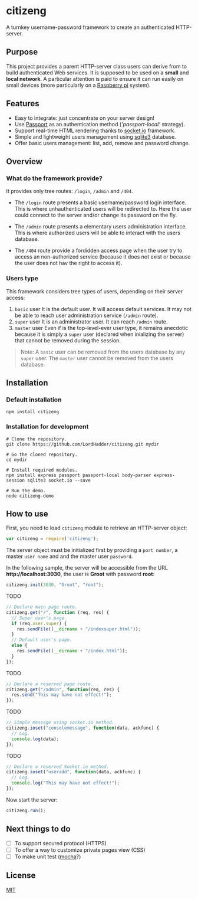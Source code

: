 # citizeng
A turnkey username-password framework to create an authenticated HTTP-server. 
## Purpose
This project provides a parent HTTP-server class users can derive from to build authenticated Web services. It is supposed to be used on a **small** and **local network**. A particular attention is paid to ensure it can run easily on small devices (more particularly on a [Raspberry pi](https://www.raspberrypi.org/) system).
## Features
* Easy to integrate: just concentrate on your server design!
* Use [Passport](http://passportjs.org/) as an authentication method (*'passport-local'* strategy).
* Support real-time HTML rendering thanks to [socket.io](https://socket.io/) framework.
* Simple and lightweight users management using [sqlite3](https://www.npmjs.com/package/sqlite3) database.
* Offer basic users management: list, add, remove and password change.
## Overview
### What do the framework provide?
It provides only tree routes: `/login`, `/admin` and `/404`.

* The `/login` route presents a basic username/password login interface. This is where unhauthenticated users will be redirected to. Here the user could connect to the server and/or change its password on the fly.

* The `/admin` route presents a elementary users administration interface. This is where authorized users will be able to interact with the users database.

* The `/404` route provide a fordidden access page when the user try to access an non-authorized service (because it does not exist or because the user does not hav the right to access it).
### Users type
This framework considers tree types of users, depending on their server access:
1. `basic` user
It is the default user. It will access default services. It may not be able to reach user administration service (`/admin` route).
2. `super` user
It is an administrator user. It can reach `/admin` route.
3. `master` user
Even if is the top-level-ever user type, it remains anecdotic because it is simply a `super` user (declared when inializing the server) that cannot be removed during the session.

> Note: A `basic` user can be removed from the users database by any `super` user. The `master` user cannot be removed from the users database.
## Installation
### Default installation
```Shell
npm install citizeng
```
### Installation for development
```Shell
# Clone the repository.
git clone https://github.com/LordHadder/citizeng.git mydir

# Go the cloned repository.
cd mydir

# Install required modules.
npm install express passport passport-local body-parser express-session sqlite3 socket.io --save

# Run the demo.
node citizeng-demo
```
## How to use
First, you need to load `citizeng` module to retrieve an HTTP-server object:
```JavaScript
var citizeng = require('citizeng');
```
The server object must be initialized first by providing a `port number`, a master `user name` and and the master user `password`.

In the following sample, the server will be accessible from the URL **http://localhost:3030**, the user is **Groot** with password **root**:
```JavaScript
citizeng.init(3030, "Groot", "root");
```
TODO
```JavaScript
// Declare main page route.
citizeng.get("/", function (req, res) {
  // Super user's page.
  if (req.user.super) {
    res.sendFile((__dirname + "/indexsuper.html"));
  }
  // Default user's page.
  else {
    res.sendFile((__dirname + "/index.html"));
  }
});
```
TODO
```JavaScript
// Declare a reserved page route.
citizeng.get("/admin", function(req, res) {
  res.send("This may have not effect!");
});
```
TODO
```JavaScript
// Simple message using socket.io method.
citizeng.ioset("consolemessage", function(data, ackfunc) {
  // Log.
  console.log(data);
});
```
TODO
```JavaScript
// Declare a reserved Socket.io method.
citizeng.ioset("useradd", function(data, ackfunc) {
  // Log.
  console.log("This may have not effect!");
});
```
Now start the server:
```JavaScript
citizeng.run();
```
## Next things to do
- [ ] To support secured protocol (HTTPS)
- [ ] To offer a way to customize private pages view (CSS)
- [ ] To make unit test ([mocha](https://mochajs.org/)?)
## License
[MIT](https://github.com/socketio/socket.io/blob/master/LICENSE)
